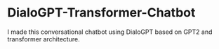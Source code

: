# DialoGPT-Transformer-Chatbot
I made this conversational chatbot using DialoGPT based on GPT2 and transformer architecture.

